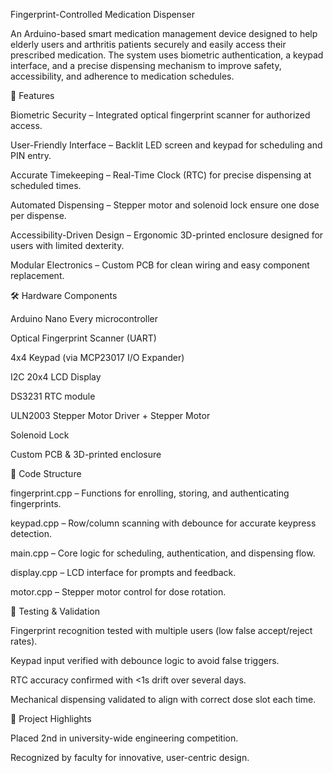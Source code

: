 Fingerprint-Controlled Medication Dispenser

An Arduino-based smart medication management device designed to help elderly users and arthritis patients securely and easily access their prescribed medication. The system uses biometric authentication, a keypad interface, and a precise dispensing mechanism to improve safety, accessibility, and adherence to medication schedules.

🚀 Features

Biometric Security – Integrated optical fingerprint scanner for authorized access.

User-Friendly Interface – Backlit LED screen and keypad for scheduling and PIN entry.

Accurate Timekeeping – Real-Time Clock (RTC) for precise dispensing at scheduled times.

Automated Dispensing – Stepper motor and solenoid lock ensure one dose per dispense.

Accessibility-Driven Design – Ergonomic 3D-printed enclosure designed for users with limited dexterity.

Modular Electronics – Custom PCB for clean wiring and easy component replacement.

🛠 Hardware Components

Arduino Nano Every microcontroller

Optical Fingerprint Scanner (UART)

4x4 Keypad (via MCP23017 I/O Expander)

I2C 20x4 LCD Display

DS3231 RTC module

ULN2003 Stepper Motor Driver + Stepper Motor

Solenoid Lock

Custom PCB & 3D-printed enclosure

📂 Code Structure

fingerprint.cpp – Functions for enrolling, storing, and authenticating fingerprints.

keypad.cpp – Row/column scanning with debounce for accurate keypress detection.

main.cpp – Core logic for scheduling, authentication, and dispensing flow.

display.cpp – LCD interface for prompts and feedback.

motor.cpp – Stepper motor control for dose rotation.

🧪 Testing & Validation

Fingerprint recognition tested with multiple users (low false accept/reject rates).

Keypad input verified with debounce logic to avoid false triggers.

RTC accuracy confirmed with <1s drift over several days.

Mechanical dispensing validated to align with correct dose slot each time.

📸 Project Highlights

Placed 2nd in university-wide engineering competition.

Recognized by faculty for innovative, user-centric design.